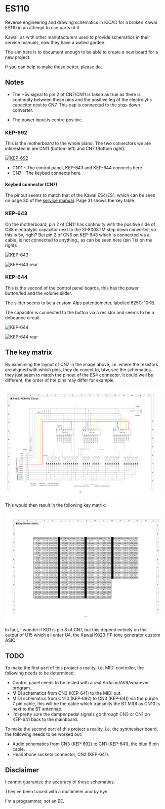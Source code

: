 # ES110

Reverse engineering and drawing schematics in KiCAD for a broken Kawai ES110 in an attempt to use parts of it.

Kawai, as with other manufacturers used to provide schematics in their service manuals, now they have a walled garden.

The aim here is to document enough to be able to create a new board for a new project.

If you can help to make these better, please do.

## Notes

* The +5v signal to pin 2 of CN7/CN11 is taken as true as there is continuity between these pins and the positive leg of the electrolytic capacitor next to CN7. This cap is connected to the step-down converter.

* The power input is centre positive.

### KEP-692

This is the motherboard to the whole piano. The two connectors we are interested in are CN11 (bottom left) and CN7 (Bottom right).

[![KEP-692](https://i.imgur.com/kw21f87.jpg)](https://imgur.com/kw21f87)

* CN11 - The control panel, KEP-643 and KEP-644 connects here.
* CN7  - The keybed connects here.

#### Keybed connector (CN7)

The pinout seems to match that of the Kawai ES4/ES1, which can be seen on page 30 of the [service manual](./docs/es4es1p.pdf). Page 31 shows the key table.

### KEP-643

On the motherboard, pin 2 of CN11 has continuity with the positive side of C88 electrolytic capacitor next to the SI-8008TM step down converter, so this is 5v, right? But pin 2 of CN6 on KEP-643 which is connected via a cable, is not connected to anything., as can be seen here (pin 1 is on the right):

![KEP-643](https://i.imgur.com/GNB6Hiq.jpg)

![KEP-643 rear](https://i.imgur.com/2M9kh3h.jpg)

### KEP-644

This is the second of the control panel boards, this has the power button/led and the volume slider.

The slider seems to be a custom Alps potentiometer, labelled 825C-10KB.

The capacitor is connected to the button via a resistor and seems to be a debounce circuit.

![KEP-644](https://i.imgur.com/Xlv9WfC.jpg)

![KEP-644 rear](https://i.imgur.com/ov3erFO.jpg)

## The key matrix

By examining the layout of CN7 in the image above, i.e. where the resistors are aligned with which pins, they do conect to, btw, see the schematics. they just seem to match the pinout of the ES4 connector. It could well be different, the order of hte pins may differ for example.

![ES4 Schematic](./imgs/ES4_KKB-015.png)

This would then result in the following key matrix:

![ES4 Key Matrix](./imgs/ES4_Key_Switch_Matrix.png)

In fact, I wonder if KD1 is pin 8 of CN7, but this depend entirely on the output of U15 which all enter U4, the Kawai K023-FP tone generator custom ASIC.

## TODO

To make the first part of this project a reality, i.e. MIDI controller, the following needs to be determined:

* Control panel needs to be tested with a real Arduino/AVR/whatever program.
* MIDI schematics from CN3 (KEP-641) to the MIDI out.
* MIDI schematics from CN10 (KEP-692) to CN3 (KEP-641) via the purple 7 pin cable, this will be the cable which transmits the BT MIDI as CN10 is next to the BT antennae.
* I'm pretty sure the damper pedal signals go through CN3 or CN1 on KEP-641 back to the mainboard.

To make the second part of this project a reality, i.e. the synthesiser board, the following needs to be worked out:

* Audio schematics from CN3 (KEP-692) to CN1 (KEP-641), the blue 6 pin cable.
* Headphone sockets connector, CN2 (KEP-641).

## Disclaimer

I cannot guarantee the accuracy of these schematics.

They've been traced with a multimeter and by eye.

I'm a programmer, not an EE.
